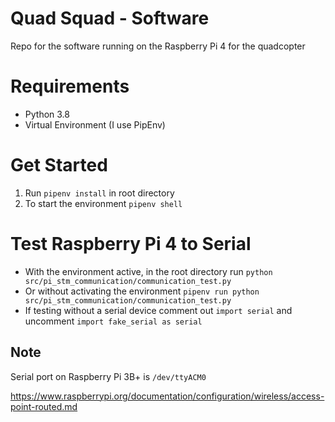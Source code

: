 # Quad Squad - Software

Repo for the software running on the Raspberry Pi 4 for the quadcopter

# Requirements
 - Python 3.8
 - Virtual Environment (I use PipEnv)

# Get Started
 1. Run `pipenv install` in root directory
 2. To start the environment `pipenv shell`

# Test Raspberry Pi 4 to Serial
 - With the environment active, in the root directory run `python src/pi_stm_communication/communication_test.py`
 - Or without activating the environment `pipenv run python src/pi_stm_communication/communication_test.py`
 - If testing without a serial device comment out `import serial` and uncomment `import fake_serial as serial`
 
 ## Note
 Serial port on Raspberry Pi 3B+ is `/dev/ttyACM0`



 https://www.raspberrypi.org/documentation/configuration/wireless/access-point-routed.md
